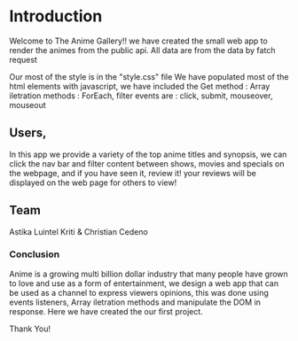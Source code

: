 # Introduction
Welcome to The Anime Gallery!!
we have created the small web app to render the animes from the public api.
All data are from the data by fatch request

Our most of the style is in the "style.css" file
We have populated most of the html elements with javascript,
we have included the Get method :
                    Array iletration methods :  ForEach, filter
                    events are : click, submit, mouseover, mouseout


## Users,
In this app we provide a variety of the top anime titles and synopsis,
we can click the nav bar and filter content between shows, movies and specials on the webpage,
and if you have seen it, review it! your reviews will be displayed on the web page for others to view!

## Team
Astika Luintel Kriti & Christian Cedeno

### Conclusion
Anime is a growing multi billion dollar industry that many people have grown to love and use as a form of entertainment, we design a web app that can be used as a channel to express viewers opinions, this was done using events listeners, Array iletration methods and manipulate the DOM in response. Here we have created the our first project.


Thank You!


